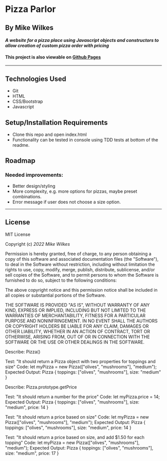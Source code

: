 # Pizza Parlor

## By Mike Wilkes

#### _A website for a pizza place using Javascript objects and constructors to allow creation of custom pizza order with pricing_

#### This project is also viewable on [Github Pages](https://melkes.github.io/pizza-place/)
---

## Technologies Used

* Git
* HTML
* CSS/Bootstrap
* Javascript

## Setup/Installation Requirements

* Clone this repo and open index.html
* Functionality can be tested in console using TDD tests at bottom of the readme.

## Roadmap
### Needed improvements:
* Better design/styling
* More complexity, e.g. more options for pizzas, maybe preset combinations.
* Error message if user does not choose a size option.

---
## License

MIT License

Copyright (c) _2022_ _Mike Wilkes_ 

Permission is hereby granted, free of charge, to any person obtaining a copy
of this software and associated documentation files (the "Software"), to deal
in the Software without restriction, including without limitation the rights
to use, copy, modify, merge, publish, distribute, sublicense, and/or sell
copies of the Software, and to permit persons to whom the Software is
furnished to do so, subject to the following conditions:

The above copyright notice and this permission notice shall be included in all
copies or substantial portions of the Software.

THE SOFTWARE IS PROVIDED "AS IS", WITHOUT WARRANTY OF ANY KIND, EXPRESS OR
IMPLIED, INCLUDING BUT NOT LIMITED TO THE WARRANTIES OF MERCHANTABILITY,
FITNESS FOR A PARTICULAR PURPOSE AND NONINFRINGEMENT. IN NO EVENT SHALL THE
AUTHORS OR COPYRIGHT HOLDERS BE LIABLE FOR ANY CLAIM, DAMAGES OR OTHER
LIABILITY, WHETHER IN AN ACTION OF CONTRACT, TORT OR OTHERWISE, ARISING FROM,
OUT OF OR IN CONNECTION WITH THE SOFTWARE OR THE USE OR OTHER DEALINGS IN THE
SOFTWARE.


Describe: Pizza()

Test: "It should return a Pizza object with two properties for toppings and size"
Code: let myPizza = new Pizza(["olives", "mushrooms"], "medium");
Expected Output: Pizza { toppings: ["olives", "mushrooms"], size: "medium" }

Describe: Pizza.prototype.getPrice

Test: "It should return a number for the price"
Code: let myPizza.price = 14;
Expected Output: Pizza { toppings: ["olives", "mushrooms"], size: "medium", price: 14 }

Test: "It should return a price based on size"
Code: let myPizza = new Pizza(["olives", "mushrooms"], "medium");
Expected Output: Pizza { toppings: ["olives", "mushrooms"], size: "medium", price: 14 }

Test: "It should return a price based on size, and add $1.50 for each topping"
Code: let myPizza = new Pizza(["olives", "mushrooms"], "medium");
Expected Output: Pizza { toppings: ["olives", "mushrooms"], size: "medium", price: 17 }